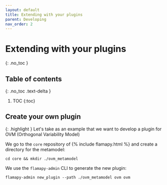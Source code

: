 ```yaml
---
layout: default
title: Extending with your plugins
parent: Developing
nav_order: 2
---
```


# Extending with your plugins
{: .no_toc }

## Table of contents
{: .no_toc .text-delta }

1. TOC
{:toc}

## Create your own plugin

{: .highlight }
Let's take as an example that we want to develop a plugin for OVM (Orthogonal Variability Model)

We go to the `core` repository of {% include flamapy.html %} and create a directory for the metamodel:

```
cd core && mkdir ./ovm_metamodel
```

We use the `flamapy-admin` CLI to generate the new plugin:

```
flamapy-admin new_plugin --path ./ovm_metamodel ovm ovm
```
